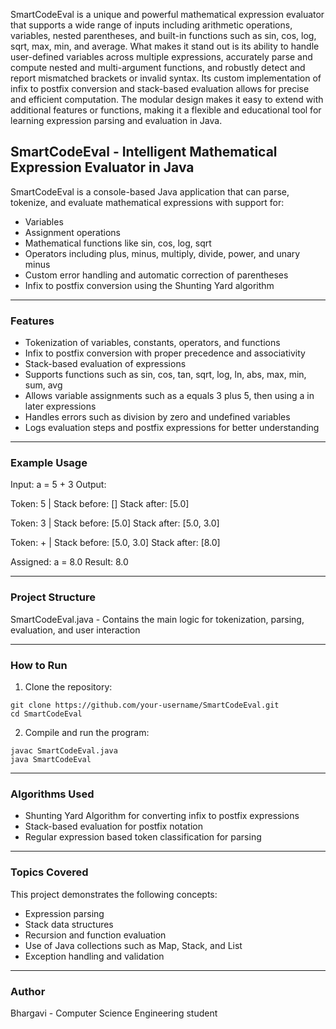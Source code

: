 SmartCodeEval is a unique and powerful mathematical expression evaluator that supports a wide range of inputs including arithmetic operations, variables, nested parentheses, and built-in functions such as sin, cos, log, sqrt, max, min, and average. What makes it stand out is its ability to handle user-defined variables across multiple expressions, accurately parse and compute nested and multi-argument functions, and robustly detect and report mismatched brackets or invalid syntax. Its custom implementation of infix to postfix conversion and stack-based evaluation allows for precise and efficient computation. The modular design makes it easy to extend with additional features or functions, making it a flexible and educational tool for learning expression parsing and evaluation in Java.


## SmartCodeEval - Intelligent Mathematical Expression Evaluator in Java

SmartCodeEval is a console-based Java application that can parse, tokenize, and evaluate mathematical expressions with support for:

* Variables
* Assignment operations
* Mathematical functions like sin, cos, log, sqrt
* Operators including plus, minus, multiply, divide, power, and unary minus
* Custom error handling and automatic correction of parentheses
* Infix to postfix conversion using the Shunting Yard algorithm

---

### Features

* Tokenization of variables, constants, operators, and functions
* Infix to postfix conversion with proper precedence and associativity
* Stack-based evaluation of expressions
* Supports functions such as sin, cos, tan, sqrt, log, ln, abs, max, min, sum, avg
* Allows variable assignments such as a equals 3 plus 5, then using a in later expressions
* Handles errors such as division by zero and undefined variables
* Logs evaluation steps and postfix expressions for better understanding

---

### Example Usage

Input: a = 5 + 3
Output: 

Token: 5 
| Stack before: []
Stack after: [5.0]

Token: 3 
| Stack before: [5.0]
Stack after: [5.0, 3.0]

Token: + 
| Stack before: [5.0, 3.0]
Stack after: [8.0]

Assigned: a = 8.0
Result: 8.0

---

### Project Structure

SmartCodeEval.java - Contains the main logic for tokenization, parsing, evaluation, and user interaction

---

### How to Run

1. Clone the repository:

```
git clone https://github.com/your-username/SmartCodeEval.git
cd SmartCodeEval
```

2. Compile and run the program:

```
javac SmartCodeEval.java
java SmartCodeEval
```

---

### Algorithms Used

* Shunting Yard Algorithm for converting infix to postfix expressions
* Stack-based evaluation for postfix notation
* Regular expression based token classification for parsing

---

### Topics Covered

This project demonstrates the following concepts:

* Expression parsing
* Stack data structures
* Recursion and function evaluation
* Use of Java collections such as Map, Stack, and List
* Exception handling and validation

---

### Author

Bhargavi - Computer Science Engineering student

